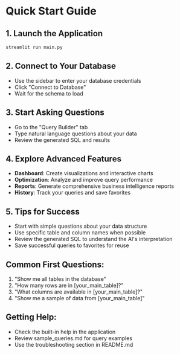 # Quick Start Guide

## 1. Launch the Application
```bash
streamlit run main.py
```

## 2. Connect to Your Database
- Use the sidebar to enter your database credentials
- Click "Connect to Database"
- Wait for the schema to load

## 3. Start Asking Questions
- Go to the "Query Builder" tab
- Type natural language questions about your data
- Review the generated SQL and results

## 4. Explore Advanced Features
- **Dashboard**: Create visualizations and interactive charts
- **Optimization**: Analyze and improve query performance
- **Reports**: Generate comprehensive business intelligence reports
- **History**: Track your queries and save favorites

## 5. Tips for Success
- Start with simple questions about your data structure
- Use specific table and column names when possible
- Review the generated SQL to understand the AI's interpretation
- Save successful queries to favorites for reuse

## Common First Questions:
1. "Show me all tables in the database"
2. "How many rows are in [your_main_table]?"
3. "What columns are available in [your_main_table]?"
4. "Show me a sample of data from [your_main_table]"

## Getting Help:
- Check the built-in help in the application
- Review sample_queries.md for query examples
- Use the troubleshooting section in README.md
